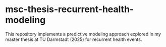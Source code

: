 # msc-thesis-recurrent-health-modeling

This repository implements a predictive modeling approach explored in my master thesis at TU Darmstadt (2025) for recurrent health events.